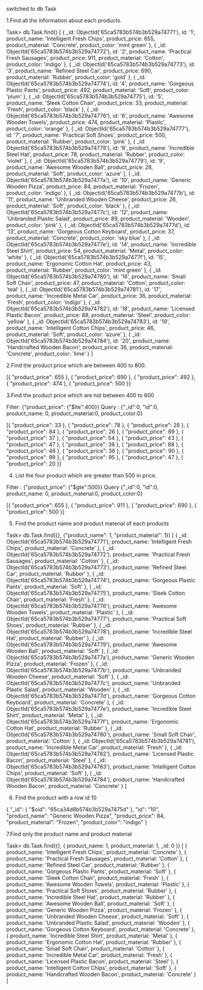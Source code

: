 switched to db Task

1.Find all the information about each products.

Task> db.Task.find()
[
  {
    _id: ObjectId('65ca5783b574b3b529a74771'),
    id: '1',
    product_name: 'Intelligent Fresh Chips',
    product_price: 655,
    product_material: 'Concrete',
    product_color: 'mint green'
  },
  {
    _id: ObjectId('65ca5783b574b3b529a74772'),
    id: '2',
    product_name: 'Practical Fresh Sausages',
    product_price: 911,
    product_material: 'Cotton',
    product_color: 'indigo'
  },
  {
    _id: ObjectId('65ca5783b574b3b529a74773'),
    id: '3',
    product_name: 'Refined Steel Car',
    product_price: 690,
    product_material: 'Rubber',
    product_color: 'gold'
  },
  {
    _id: ObjectId('65ca5783b574b3b529a74774'),
    id: '4',
    product_name: 'Gorgeous Plastic Pants',
    product_price: 492,
    product_material: 'Soft',
    product_color: 'plum'
  },
  {
    _id: ObjectId('65ca5783b574b3b529a74775'),
    id: '5',
    product_name: 'Sleek Cotton Chair',
    product_price: 33,
    product_material: 'Fresh',
    product_color: 'black'
  },
  {
    _id: ObjectId('65ca5783b574b3b529a74776'),
    id: '6',
    product_name: 'Awesome Wooden Towels',
    product_price: 474,
    product_material: 'Plastic',
    product_color: 'orange'
  },
  {
    _id: ObjectId('65ca5783b574b3b529a74777'),
    id: '7',
    product_name: 'Practical Soft Shoes',
    product_price: 500,
    product_material: 'Rubber',
    product_color: 'pink'
  },
  {
    _id: ObjectId('65ca5783b574b3b529a74778'),
    id: '8',
    product_name: 'Incredible Steel Hat',
    product_price: 78,
    product_material: 'Rubber',
    product_color: 'violet'
  },
  {
    _id: ObjectId('65ca5783b574b3b529a74779'),
    id: '9',
    product_name: 'Awesome Wooden Ball',
    product_price: 28,
    product_material: 'Soft',
    product_color: 'azure'
  },
  {
    _id: ObjectId('65ca5783b574b3b529a7477a'),
    id: '10',
    product_name: 'Generic Wooden Pizza',
    product_price: 84,
    product_material: 'Frozen',
    product_color: 'indigo'
  },
  {
    _id: ObjectId('65ca5783b574b3b529a7477b'),
    id: '11',
    product_name: 'Unbranded Wooden Cheese',
    product_price: 26,
    product_material: 'Soft',
    product_color: 'black'
  },
  {
    _id: ObjectId('65ca5783b574b3b529a7477c'),
    id: '12',
    product_name: 'Unbranded Plastic Salad',
    product_price: 89,
    product_material: 'Wooden',
    product_color: 'pink'
  },
  {
    _id: ObjectId('65ca5783b574b3b529a7477d'),
    id: '13',
    product_name: 'Gorgeous Cotton Keyboard',
    product_price: 37,
    product_material: 'Concrete',
    product_color: 'sky blue'
  },
  {
    _id: ObjectId('65ca5783b574b3b529a7477e'),
    id: '14',
    product_name: 'Incredible Steel Shirt',
    product_price: 54,
    product_material: 'Metal',
    product_color: 'white'
  },
  {
    _id: ObjectId('65ca5783b574b3b529a7477f'),
    id: '15',
    product_name: 'Ergonomic Cotton Hat',
    product_price: 43,
    product_material: 'Rubber',
    product_color: 'mint green'
  },
  {
    _id: ObjectId('65ca5783b574b3b529a74780'),
    id: '16',
    product_name: 'Small Soft Chair',
    product_price: 47,
    product_material: 'Cotton',
    product_color: 'teal'
  },
  {
    _id: ObjectId('65ca5783b574b3b529a74781'),
    id: '17',
    product_name: 'Incredible Metal Car',
    product_price: 36,
    product_material: 'Fresh',
    product_color: 'indigo'
  },
  {
    _id: ObjectId('65ca5783b574b3b529a74782'),
    id: '18',
    product_name: 'Licensed Plastic Bacon',
    product_price: 88,
    product_material: 'Steel',
    product_color: 'yellow'
  },
  {
    _id: ObjectId('65ca5783b574b3b529a74783'),
    id: '19',
    product_name: 'Intelligent Cotton Chips',
    product_price: 46,
    product_material: 'Soft',
    product_color: 'azure'
  },
  {
    _id: ObjectId('65ca5783b574b3b529a74784'),
    id: '20',
    product_name: 'Handcrafted Wooden Bacon',
    product_price: 36,
    product_material: 'Concrete',
    product_color: 'lime'
  }
]

2.Find the product price which are between 400 to 800.

[{
  "product_price": 655
},
{
  "product_price": 690
},
{
  "product_price": 492
},
{
  "product_price": 474
},
{
  "product_price": 500
}]

3.Find the product price which are not between 400 to 600

Filter: {"product_price": {"$lte":400}}
Query : {"_id":0, "id":0, product_name: 0, product_material:0, product_color:0}

[{
  "product_price": 33
},
{
  "product_price": 78
},
{
  "product_price": 28
},
{
  "product_price": 84
},
{
  "product_price": 26
},
{
  "product_price": 89
},
{
  "product_price": 37
},
{
  "product_price": 54
},
{
  "product_price": 43
},
{
  "product_price": 47
},
{
  "product_price": 36
},
{
  "product_price": 88
},
{
  "product_price": 46
},
{
  "product_price": 36
},
{
  "product_price": 90
},
{
  "product_price": 99
},
{
  "product_price": 95
},
{
  "product_price": 47
},
{
  "product_price": 20
}]

4. List the four product which are greater than 500 in  price.

Filter : {"product_price": {"$gte":500}}
Query    {"_id":0, "id":0, product_name: 0, product_material:0, product_color:0}

[{
  "product_price": 655
},
{
  "product_price": 911
},
{
  "product_price": 690
},
{
  "product_price": 500
}]


5. Find the product name and product material of each products

Task> db.Task.find({}, {"product_name": 1, "product_material": 1})
[
  {
    _id: ObjectId('65ca5783b574b3b529a74771'),
    product_name: 'Intelligent Fresh Chips',
    product_material: 'Concrete'
  },
  {
    _id: ObjectId('65ca5783b574b3b529a74772'),
    product_name: 'Practical Fresh Sausages',
    product_material: 'Cotton'
  },
  {
    _id: ObjectId('65ca5783b574b3b529a74773'),
    product_name: 'Refined Steel Car',
    product_material: 'Rubber'
  },
  {
    _id: ObjectId('65ca5783b574b3b529a74774'),
    product_name: 'Gorgeous Plastic Pants',
    product_material: 'Soft'
  },
  {
    _id: ObjectId('65ca5783b574b3b529a74775'),
    product_name: 'Sleek Cotton Chair',
    product_material: 'Fresh'
  },
  {
    _id: ObjectId('65ca5783b574b3b529a74776'),
    product_name: 'Awesome Wooden Towels',
    product_material: 'Plastic'
  },
  {
    _id: ObjectId('65ca5783b574b3b529a74777'),
    product_name: 'Practical Soft Shoes',
    product_material: 'Rubber'
  },
  {
    _id: ObjectId('65ca5783b574b3b529a74778'),
    product_name: 'Incredible Steel Hat',
    product_material: 'Rubber'
  },
  {
    _id: ObjectId('65ca5783b574b3b529a74779'),
    product_name: 'Awesome Wooden Ball',
    product_material: 'Soft'
  },
  {
    _id: ObjectId('65ca5783b574b3b529a7477a'),
    product_name: 'Generic Wooden Pizza',
    product_material: 'Frozen'
  },
  {
    _id: ObjectId('65ca5783b574b3b529a7477b'),
    product_name: 'Unbranded Wooden Cheese',
    product_material: 'Soft'
  },
  {
    _id: ObjectId('65ca5783b574b3b529a7477c'),
    product_name: 'Unbranded Plastic Salad',
    product_material: 'Wooden'
  },
  {
    _id: ObjectId('65ca5783b574b3b529a7477d'),
    product_name: 'Gorgeous Cotton Keyboard',
    product_material: 'Concrete'
  },
  {
    _id: ObjectId('65ca5783b574b3b529a7477e'),
    product_name: 'Incredible Steel Shirt',
    product_material: 'Metal'
  },
  {
    _id: ObjectId('65ca5783b574b3b529a7477f'),
    product_name: 'Ergonomic Cotton Hat',
    product_material: 'Rubber'
  },
  {
    _id: ObjectId('65ca5783b574b3b529a74780'),
    product_name: 'Small Soft Chair',
    product_material: 'Cotton'
  },
  {
    _id: ObjectId('65ca5783b574b3b529a74781'),
    product_name: 'Incredible Metal Car',
    product_material: 'Fresh'
  },
  {
    _id: ObjectId('65ca5783b574b3b529a74782'),
    product_name: 'Licensed Plastic Bacon',
    product_material: 'Steel'
  },
  {
    _id: ObjectId('65ca5783b574b3b529a74783'),
    product_name: 'Intelligent Cotton Chips',
    product_material: 'Soft'
  },
  {
    _id: ObjectId('65ca5783b574b3b529a74784'),
    product_name: 'Handcrafted Wooden Bacon',
    product_material: 'Concrete'
  }
]

6. Find the product with a row id 10

{
  "_id": {
    "$oid": "65ca34d8b574b3b529a7475d"
  },
  "id": "10",
  "product_name": "Generic Wooden Pizza",
  "product_price": 84,
  "product_material": "Frozen",
  "product_color": "indigo"
}

7.Find only the product name and product material

Task> db.Task.find({}, { product_name: 1, product_material: 1, _id: 0  })
[
  {
    product_name: 'Intelligent Fresh Chips',
    product_material: 'Concrete'
  },
  {
    product_name: 'Practical Fresh Sausages',
    product_material: 'Cotton'
  },
  { product_name: 'Refined Steel Car', product_material: 'Rubber' },
  { product_name: 'Gorgeous Plastic Pants', product_material: 'Soft' },
  { product_name: 'Sleek Cotton Chair', product_material: 'Fresh' },
  {
    product_name: 'Awesome Wooden Towels',
    product_material: 'Plastic'
  },
  { product_name: 'Practical Soft Shoes', product_material: 'Rubber' },
  { product_name: 'Incredible Steel Hat', product_material: 'Rubber' },
  { product_name: 'Awesome Wooden Ball', product_material: 'Soft' },
  { product_name: 'Generic Wooden Pizza', product_material: 'Frozen' },
  { product_name: 'Unbranded Wooden Cheese', product_material: 'Soft' },
  {
    product_name: 'Unbranded Plastic Salad',
    product_material: 'Wooden'
  },
  {
    product_name: 'Gorgeous Cotton Keyboard',
    product_material: 'Concrete'
  },
  { product_name: 'Incredible Steel Shirt', product_material: 'Metal' },
  { product_name: 'Ergonomic Cotton Hat', product_material: 'Rubber' },
  { product_name: 'Small Soft Chair', product_material: 'Cotton' },
  { product_name: 'Incredible Metal Car', product_material: 'Fresh' },
  { product_name: 'Licensed Plastic Bacon', product_material: 'Steel' },
  {
    product_name: 'Intelligent Cotton Chips',
    product_material: 'Soft'
  },
  {
    product_name: 'Handcrafted Wooden Bacon',
    product_material: 'Concrete'
  }
]